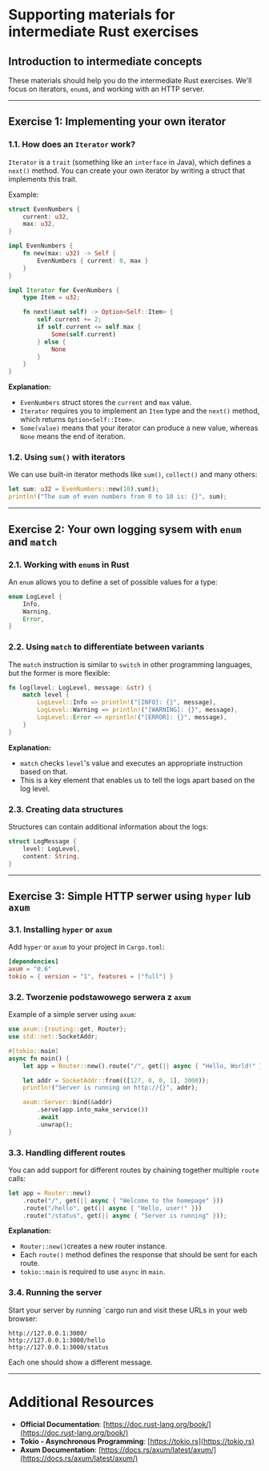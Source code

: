 
# Supporting materials for intermediate Rust exercises

## Introduction to intermediate concepts

These materials should help you do the intermediate Rust exercises. We'll focus on iterators, `enum`s, and working with an HTTP server.

---

## Exercise 1: Implementing your own iterator

### 1.1. How does an `Iterator` work?

`Iterator` is a `trait` (something like an `interface` in Java), which defines a `next()` method. You can create your own iterator by writing a struct that implements this trait.

Example:

```rust
struct EvenNumbers {
    current: u32,
    max: u32,
}

impl EvenNumbers {
    fn new(max: u32) -> Self {
        EvenNumbers { current: 0, max }
    }
}

impl Iterator for EvenNumbers {
    type Item = u32;

    fn next(&mut self) -> Option<Self::Item> {
        self.current += 2;
        if self.current <= self.max {
            Some(self.current)
        } else {
            None
        }
    }
}
```

**Explanation:**

- `EvenNumbers` struct stores the `current` and `max` value.
- `Iterator` requires you to implement an `Item` type and the `next()` method, which returns `Option<Self::Item>`.
- `Some(value)` means that your iterator can produce a new value, whereas `None` means the end of iteration.

### 1.2. Using `sum()` with iterators

We can use built-in iterator methods like `sum()`, `collect()` and many others:

```rust
let sum: u32 = EvenNumbers::new(10).sum();
println!("The sum of even numbers from 0 to 10 is: {}", sum);
```

---

## Exercise 2: Your own logging sysem with `enum` and `match`

### 2.1. Working with `enum`s in Rust

An `enum` allows you to define a set of possible values for a type:

```rust
enum LogLevel {
    Info,
    Warning,
    Error,
}
```

### 2.2. Using `match` to differentiate between variants

The `match` instruction is similar to `switch` in other programming languages, but the former is more flexible:

```rust
fn log(level: LogLevel, message: &str) {
    match level {
        LogLevel::Info => println!("[INFO]: {}", message),
        LogLevel::Warning => println!("[WARNING]: {}", message),
        LogLevel::Error => eprintln!("[ERROR]: {}", message),
    }
}
```

**Explanation:**
- `match` checks `level`'s value and executes an appropriate instruction based on that.
- This is a key element that enables us to tell the logs apart based on the log level.

### 2.3. Creating data structures

Structures can contain additional information about the logs:

```rust
struct LogMessage {
    level: LogLevel,
    content: String,
}
```

---

## Exercise 3: Simple HTTP serwer using `hyper` lub `axum`

### 3.1. Installing `hyper` or `axum`

Add `hyper` or `axum` to your project in `Cargo.toml`:

```toml
[dependencies]
axum = "0.6"
tokio = { version = "1", features = ["full"] }
```

### 3.2. Tworzenie podstawowego serwera z `axum`

Example of a simple server using `axum`:

```rust
use axum::{routing::get, Router};
use std::net::SocketAddr;

#[tokio::main]
async fn main() {
    let app = Router::new().route("/", get(|| async { "Hello, World!" }));

    let addr = SocketAddr::from(([127, 0, 0, 1], 3000));
    println!("Server is running on http://{}", addr);

    axum::Server::bind(&addr)
        .serve(app.into_make_service())
        .await
        .unwrap();
}
```

### 3.3. Handling different routes

You can add support for different routes by chaining together multiple `route` calls:

```rust
let app = Router::new()
    .route("/", get(|| async { "Welcome to the homepage" }))
    .route("/hello", get(|| async { "Hello, user!" }))
    .route("/status", get(|| async { "Server is running" }));
```

**Explanation:**
- `Router::new()`creates a new router instance.
- Each `route()` method defines the response that should be sent for each route.
- `tokio::main` is required to use `async` in `main`.

### 3.4. Running the server

Start your server by running `cargo run and visit these URLs in your web browser:

```
http://127.0.0.1:3000/
http://127.0.0.1:3000/hello
http://127.0.0.1:3000/status
```

Each one should show a different message.

---

# Additional Resources

- **Official Documentation**: [https://doc.rust-lang.org/book/](https://doc.rust-lang.org/book/)
- **Tokio - Asynchronous Programming**: [https://tokio.rs](https://tokio.rs)
- **Axum Documentation**: [https://docs.rs/axum/latest/axum/](https://docs.rs/axum/latest/axum/)
